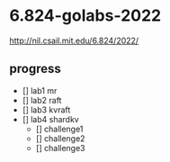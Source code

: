 # 6.824-golabs-2022

http://nil.csail.mit.edu/6.824/2022/

## progress

- [] lab1 mr
- [] lab2 raft
- [] lab3 kvraft
- [] lab4 shardkv
    - [] challenge1
    - [] challenge2
    - [] challenge3
